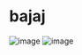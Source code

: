 # bajaj

![image](https://github.com/NALLAPUNENIVAMSIKRISHNA/bajaj/assets/76245813/f5f4cc44-e85d-4689-9dbb-6ce3b9b76cdf)
![image](https://github.com/NALLAPUNENIVAMSIKRISHNA/bajaj/assets/76245813/03996530-ed8a-4ff5-bfd9-9bd6eced3ec9)
